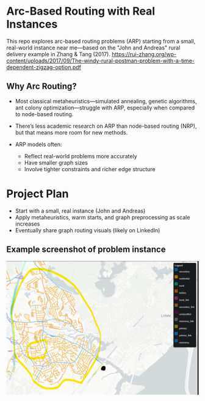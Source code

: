# Arc-Based Routing with Real Instances
This repo explores arc-based routing problems (ARP) starting from a small, real-world instance near me—based on the "John and Andreas" rural delivery example in Zhang & Tang (2017).
https://rui-zhang.org/wp-content/uploads/2017/09/The-windy-rural-postman-problem-with-a-time-dependent-zigzag-option.pdf

## Why Arc Routing?
- Most classical metaheuristics—simulated annealing, genetic algorithms, ant colony optimization—struggle with ARP, especially when compared to node-based routing.
- There’s less academic research on ARP than node-based routing (NRP), but that means more room for new methods.

- ARP models often:
  - Reflect real-world problems more accurately
  - Have smaller graph sizes
  - Involve tighter constraints and richer edge structure
 
# Project Plan
- Start with a small, real instance (John and Andreas)
- Apply metaheuristics, warm starts, and graph preprocessing as scale increases
- Eventually share graph routing visuals (likely on LinkedIn)

## Example screenshot of problem instance
![Arc Routing Screenshot](screenshot_of_ARP.png)
